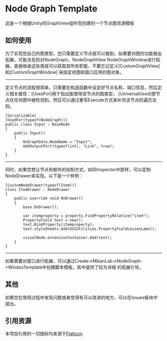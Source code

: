 # Node Graph Template
这是一个根据Unity的GraphView组件而创建的一个节点图资源模板

## 如何使用
为了实现您自己的图类型，您只需要定义节点就可以做到，如果要对图的功能做出拓展，可能涉及到对NodeGraph，NodeGraphView
NodeGraphWindow进行拓展。直接继承这些类就可以获取其所有职能，不要忘记定义[CustomGraphView]和[CustomGraphWindow]
来指定视图和窗口应用的图对象。</br>

---
定义节点的流程很简单，只需要在构造函数中设定好节点名称、端口信息，然后定义相关属性：[UsedFor]用于指出能使用该节点的图类型，
[UniversalUsed]使节点在任何图中被检测到，然后可以通过重写Execute方式来补充该节点的遍历法则。
```
[Serializable]
[UsedFor(typeof(NodeGraph))]
public class Input : BaseNode
{
    public Input() 
    {
        OnGraphData.NodeName = "Input";
        AddOutputPort(typeof(int), "Link", true);
    }
}
```
---
同时，如果您想让节点有额外的绘制方式，如同Inspector中那样，可以定制NodeDrawer来实现。以下是一个样例：
```
[CustomNodeDrawer(typeof(Item))]
class ItemDrawer : NodeDrawer
{
    public override void OnDrawer()
    {
        base.OnDrawer();

        var itemproperty = property.FindPropertyRelative("item");
        PropertyField text = new();
        text.BindProperty(itemproperty);
        text.styleSheets.Add(GUIUtilities.PropertyFieldLessenLabel);

        visualNode.extensionContainer.Add(text);
    }
}
```

---
如果需要对窗口进行拓展，可以通过Create->MikanLab->NodeGraph->WindosTemplate中创建脚本模板，其中提供了较为详细
的拓展引导。
## 其他
如果您在使用过程中发现问题或者觉得有可以改进的地方，可以在Issues板块中提出。</br>

## 引用资源
本项目引用的一切图标均来源于[FlatIcon](https://www.flaticon.com/ "免费图标素材")</br>